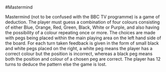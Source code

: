 #Mastermind

Mastermind (not to be confused with the BBC TV programme) is a game of deduction. The player must guess a combination of four colours consisting of either Blue, Orange, Red, Green, Black, White or Purple, and also having the possibility of a colour repeating once or more. The choices are made with pegs being placed within the main playing area on the left hand side of the board. For each turn taken feedback is given in the form of small black and white pegs placed on the right, a white peg means the player has a correct colour but the position is incorrect, whereas a black peg means both the position and colour of a chosen peg are correct. The player has 12 turns to deduce the pattern else the game is lost.
